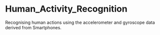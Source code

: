 # Human_Activity_Recognition
Recognising human actions using the accelerometer and gyroscope data derived from Smartphones.
